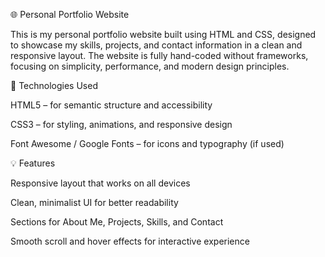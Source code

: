 🌐 Personal Portfolio Website

This is my personal portfolio website built using HTML and CSS, designed to showcase my skills, projects, and contact information in a clean and responsive layout. The website is fully hand-coded without frameworks, focusing on simplicity, performance, and modern design principles.

🔧 Technologies Used

HTML5 – for semantic structure and accessibility

CSS3 – for styling, animations, and responsive design

Font Awesome / Google Fonts – for icons and typography (if used)

💡 Features

Responsive layout that works on all devices

Clean, minimalist UI for better readability

Sections for About Me, Projects, Skills, and Contact

Smooth scroll and hover effects for interactive experience
